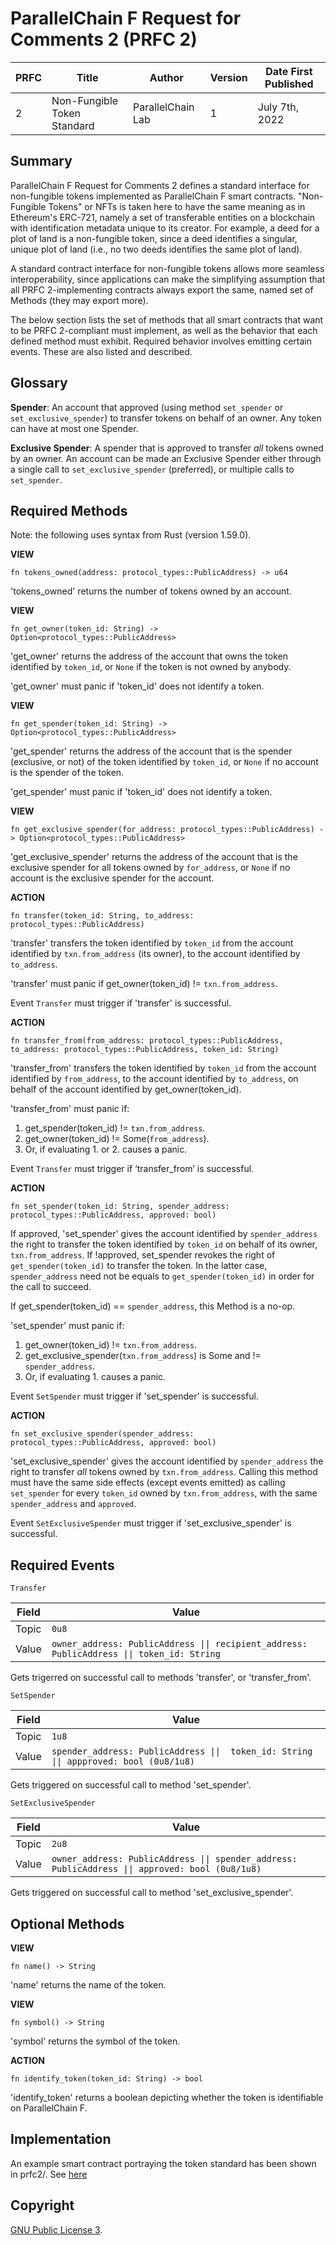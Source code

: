 # ParallelChain F Request for Comments 2 (PRFC 2)

| PRFC | Title | Author | Version | Date First Published |
| --- | ----- | ---- | --- | --- |
| 2   | Non-Fungible Token Standard | ParallelChain Lab | 1 | July 7th, 2022 | 

## Summary 
  
ParallelChain F Request for Comments 2 defines a standard interface for non-fungible tokens implemented as ParallelChain F smart contracts. "Non-Fungible Tokens" or NFTs is taken here to have the same meaning as in Ethereum's ERC-721, namely a set of transferable entities on a blockchain with identification metadata unique to its creator. For example, a deed for a plot of land is a non-fungible token, since a deed identifies a singular, unique plot of land (i.e., no two deeds identifies the same plot of land).

A standard contract interface for non-fungible tokens allows more seamless interoperability, since applications can make the simplifying assumption that all PRFC 2-implementing contracts always export the same, named set of Methods (they may export more).

The below section lists the set of methods that all smart contracts that want to be PRFC 2-compliant must implement, as well as the behavior that each defined method must exhibit. Required behavior involves emitting certain events. These are also listed and described.


## Glossary

**Spender**: An account that approved (using method `set_spender` or `set_exclusive_spender`) to transfer tokens on behalf of an owner. Any token can have at most one Spender.

**Exclusive Spender**: A spender that is approved to transfer *all* tokens owned by an owner. An account can be made an Exclusive Spender either through a single call to `set_exclusive_spender` (preferred), or multiple calls to `set_spender`.  

## Required Methods  

Note: the following uses syntax from Rust (version 1.59.0).

**VIEW**

`fn tokens_owned(address: protocol_types::PublicAddress) -> u64`

'tokens_owned' returns the number of tokens owned by an account.

**VIEW** 

`fn get_owner(token_id: String) -> Option<protocol_types::PublicAddress>`

'get_owner' returns the address of the account that owns the token identified by `token_id`, or `None` if the token is not owned by anybody.

'get_owner' must panic if 'token_id' does not identify a token.

**VIEW** 
  
`fn get_spender(token_id: String) -> Option<protocol_types::PublicAddress>` 

'get_spender' returns the address of the account that is the spender (exclusive, or not) of the token identified by `token_id`, or `None` if no account is the spender of the token. 

'get_spender' must panic if 'token_id' does not identify a token.

**VIEW**

`fn get_exclusive_spender(for_address: protocol_types::PublicAddress) -> Option<protocol_types::PublicAddress>`

'get_exclusive_spender' returns the address of the account that is the exclusive spender for all tokens owned by `for_address`, or `None` if no account is the exclusive spender for the account.

**ACTION**

`fn transfer(token_id: String, to_address: protocol_types::PublicAddress)`

'transfer' transfers the token identified by `token_id` from the account identified by `txn.from_address` (its owner), to the account identified by `to_address`.

'transfer' must panic if get_owner(token_id) != `txn.from_address`.


Event `Transfer` must trigger if 'transfer' is successful.

**ACTION** 

`fn transfer_from(from_address: protocol_types::PublicAddress, to_address: protocol_types::PublicAddress, token_id: String)`

'transfer_from' transfers the token identified by `token_id` from the account identified by `from_address`, to the account identified by `to_address`, on behalf of the account identified by get_owner(token_id).

'transfer_from' must panic if: 
1. get_spender(token_id) != `txn.from_address`.
2. get_owner(token_id) != Some(`from_address`).
3. Or, if evaluating 1. or 2. causes a panic.

Event `Transfer` must trigger if ‘transfer_from’ is successful. 

**ACTION** 

`fn set_spender(token_id: String, spender_address: protocol_types::PublicAddress, approved: bool)`

If approved, 'set_spender' gives the account identified by `spender_address` the right to transfer the token identified by `token_id` on behalf of its owner, `txn.from_address`. If !approved, set_spender revokes the right of `get_spender(token_id)` to transfer the token. In the latter case, `spender_address` need not be equals to `get_spender(token_id)` in order for the call to succeed.

If get_spender(token_id) == `spender_address`, this Method is a no-op.

'set_spender' must panic if:
1. get_owner(token_id) != `txn.from_address`.
2. get_exclusive_spender(`txn.from_address`) is Some and != `spender_address`.
3. Or, if evaluating 1. causes a panic.

Event `SetSpender` must trigger if 'set_spender' is successful.

**ACTION** 

`fn set_exclusive_spender(spender_address: protocol_types::PublicAddress, approved: bool)`

'set_exclusive_spender' gives the account identified by `spender_address` the right to transfer *all* tokens owned by `txn.from_address`. Calling this method must have the same side effects (except events emitted) as calling `set_spender` for every `token_id` owned by `txn.from_address`, with the same `spender_address` and `approved`.

Event `SetExclusiveSpender` must trigger if 'set_exclusive_spender' is successful.
     
## Required Events

`Transfer`

| Field | Value |
| ----- | ----- |
| Topic | `0u8` |
| Value | `owner_address: PublicAddress \|\| recipient_address: PublicAddress \|\| token_id: String` |

Gets trigerred on successful call to methods 'transfer', or 'transfer_from'.

`SetSpender`

| Field | Value |
| ----- | ----- |
| Topic | `1u8` |
| Value | `spender_address: PublicAddress \|\|  token_id: String \|\| appproved: bool (0u8/1u8)` |

Gets triggered on successful call to method 'set_spender'.

`SetExclusiveSpender`

| Field | Value |
| ----- | ----- |
| Topic | `2u8` |
| Value | `owner_address: PublicAddress \|\| spender_address: PublicAddress \|\| approved: bool (0u8/1u8)` |

Gets triggered on successful call to method 'set_exclusive_spender'. 

## Optional Methods 

**VIEW** 

`fn name() -> String`
  
'name' returns the name of the token.

**VIEW** 

`fn symbol() -> String`

'symbol' returns the symbol of the token.

**ACTION**

`fn identify_token(token_id: String) -> bool`

'identify_token' returns a boolean depicting whether the token is identifiable on ParallelChain F.




## Implementation 

An example smart contract portraying the token standard has been shown in prfc2/.
See [here](https://github.com/parallelchain-io/example-smart-contracts)

## Copyright
  
[GNU Public License 3](https://www.gnu.org/licenses/gpl-3.0.en.html).

